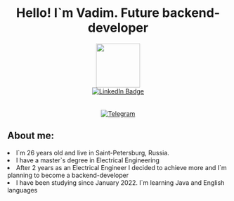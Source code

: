 <h1 align="center"> Hello! I`m Vadim. Future backend-developer </h1>
<div id="header" align="center">
  <img src="https://media.giphy.com/media/M9gbBd9nbDrOTu1Mqx/giphy.gif" width="100"/>
</div>
<div align="center">
  <a href="https://www.linkedin.com/in/vadim-konovalov-3b3793230/">
    <img src="https://img.shields.io/badge/LinkedIn-blue?style=for-the-badge&logo=linkedin&logoColor=white" alt="LinkedIn Badge"/>
  </a>
</div>
<div align = "center">
  <br>
  </br>
  <a href=https://t.me/onemyname>
  <img src="https://i.ibb.co/F3J85FT/Telegram.gif" alt="Telegram" border="0"></a>
  </div>

<h2> About me: </h2>
<body>
  <p> 
   <li>I`m 26 years old and live in Saint-Petersburg, Russia.</li>
  <li> I have a master`s degree in Electrical Engineering</li>
  <li> After 2 years as an Electrical Engineer I decided to achieve more and I`m planning to become a backend-developer </li>
  <li> I have been studying since January 2022. I`m learning Java and English languages </li>
  </p>
</body>


